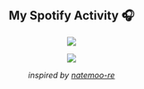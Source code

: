 <h2 align="center">My Spotify Activity 🎧</h2>

<p align="center">
  <a href="https://lqbach.vercel.app/now-playing?open">
    <img src="https://lqbach.vercel.app/now-playing">
  </a>
</p>

<p align="center">
  <img src="https://lqbach.vercel.app/top-played">
</p>
 
<p align="center">
  <i>inspired by <a href="https://github.com/natemoo-re">natemoo-re</a></i>
</p>